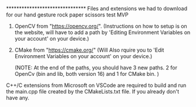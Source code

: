 ******************************* Files and extensions we had to download for our hand gesture rock paper scissors test MVP 



1. OpenCV from "https://opencv.org/". (Instructions on how to setup is on the website, will have to add a path by 'Editing Environment Variables on your account' on your device.)

2. CMake from "https://cmake.org/" (Will Also rquire you to 'Edit Environment Variables on your account' on your device.)

    (NOTE: At the end of the paths, you should have 3 new paths. 2 for OpenCv (bin and lib, both version 16) and 1 for CMake bin. )



C++/C extensions from Microsoft on VSCode are required to build and run the main.cpp file created by the CMakeLists.txt file. If you already don't have any. 


